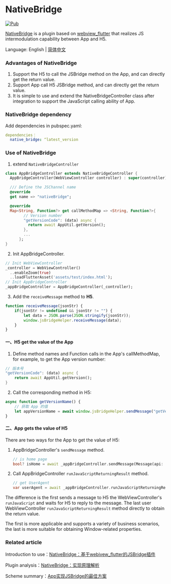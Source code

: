 # NativeBridge

[![Pub](https://img.shields.io/pub/v/native_bridge.svg)](https://pub.dev/packages/native_bridge)

[NativeBridge](https://pub.dev/packages/native_bridge) is a plugin based on [webview_flutter](https://pub.dev/packages/webview_flutter) that realizes JS intermodulation capability between App and H5.

Language: English | [简体中文](README-ZH.md)

### Advantages of NativeBridge

1. Support the H5 to call the JSBridge method on the App, and can directly get the return value.
2. Support App call H5 JSBridge method, and can directly get the return value.
3. It is simple to use and extend the NativeBridgeController class after integration to support the JavaScript calling ability of App.

### NativeBridge dependency

Add dependencies in pubspec.yaml:

~~~yaml
dependencies：
  native_bridge: ^latest_version
~~~

### Use of NativeBridge

1. extend `NativeBridgeController`

~~~dart
class AppBridgeController extends NativeBridgeController {
  AppBridgeController(WebViewController controller) : super(controller);

  /// Define the JSChannel name
  @override
  get name => "nativeBridge";

  @override
  Map<String, Function?> get callMethodMap => <String, Function?>{
        // Version number
        "getVersionCode": (data) async {
          return await AppUtil.getVersion();
        },
        ...
      };
}
~~~

2. Init AppBridgeController.

~~~dart
// Init WebViewController
_controller = WebViewController()
  ..enableZoom(true)
  ..loadFlutterAsset('assets/test/index.html');
// Init AppBridgeController
_appBridgeController = AppBridgeController(_controller);
~~~

3. Add the `receiveMessage` method to **H5**.
~~~javascript
function receiveMessage(jsonStr) {
    if(jsonStr != undefined && jsonStr != "") {
        let data = JSON.parse(JSON.stringify(jsonStr));
        window.jsBridgeHelper.receiveMessage(data);
    }
}
~~~

#### 一、H5 get the value of the App

1. Define method names and Function calls in the App's callMethodMap, for example, to get the App version number:

```dart
// 版本号
"getVersionCode": (data) async {
    return await AppUtil.getVersion();
}
```

2. Call the corresponding method in H5:

```javascript
async function getVersionName() {
    // 获取 App 的值
    let appVersionName = await window.jsBridgeHelper.sendMessage("getVersionName", null);
}
```
#### 二、App gets the value of H5

There are two ways for the App to get the value of H5:

1. AppBridgeController's `sendMessage` method.

   ~~~dart
   // is home page
   bool? isHome = await _appBridgeController.sendMessage(Message(api: 'isHome'));
   ~~~

2. Call AppBridgeController ` runJavaScriptReturningResult ` method.

   ~~~dart
   // get UserAgent
   var userAgent = await _appBridgeController.runJavaScriptReturningResult('getUserAgent()');
   ~~~

The difference is the first sends a message to H5 the WebViewController's `runJavaScript`  and waits for H5 to reply to the message. The last user WebViewController ` runJavaScriptReturningResult ` method directly to obtain the return value.

The first is more applicable and supports a variety of business scenarios, the last is more suitable for obtaining Window-related properties.

### Related article

Introduction to use：[NativeBridge：基于webivew_flutter的JSBridge插件](https://juejin.cn/post/7170557198701953038/)

Plugin analysis：[NativeBridge：实现原理解析](https://juejin.cn/post/7172840863234523173)

Scheme summary：[App实现JSBridge的最佳方案](https://juejin.cn/post/7177407635317063735)